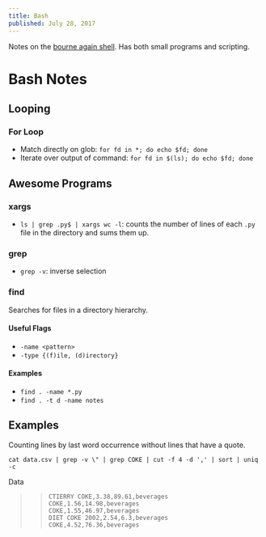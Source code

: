 ```yaml
---
title: Bash
published: July 28, 2017
---
```


Notes on the [bourne again shell](https://en.wikipedia.org/wiki/Bash_(Unix_shell)). Has both small programs and scripting.

<!--more-->

# Bash Notes

## Looping

### For Loop

* Match directly on glob: `for fd in *; do echo $fd; done`
* Iterate over output of command: `for fd in $(ls); do echo $fd; done`

## Awesome Programs

### xargs

* `ls | grep .py$ | xargs wc -l`: counts the number of lines of each `.py` file in the directory and sums them up.

### grep

* `grep -v`: inverse selection

### find

Searches for files in a directory hierarchy.

#### Useful Flags

* `-name <pattern>`
* `-type {(f)ile, (d)irectory}`

#### Examples

* `find . -name *.py`
* `find . -t d -name notes`

## Examples

Counting lines by last word occurrence without lines that have a quote.

```
cat data.csv | grep -v \" | grep COKE | cut -f 4 -d ',' | sort | uniq -c
```

Data

>>```
>>CTIERRY COKE,3.38,89.61,beverages
>>COKE,1.56,14.98,beverages
>>COKE,1.55,46.97,beverages
>>DIET COKE 2002,2.54,6.3,beverages
>>COKE,4.52,76.36,beverages
>>```

